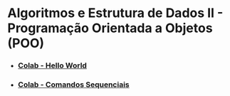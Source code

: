 # Algoritmos e Estrutura de Dados II - Programação Orientada a Objetos (POO)

* ### [Colab - Hello World](https://colab.research.google.com/drive/1Tk44gmqBN2R8YPxNHCeCBuBroXx4W5s1?usp=sharing)

* ### [Colab - Comandos Sequenciais](https://colab.research.google.com/drive/1ItxPD3iU-mUsyQaEQvEm19Q2G5uVQ_XA?usp=sharing)




